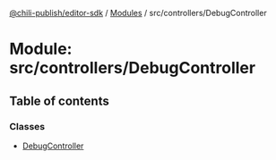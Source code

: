 [@chili-publish/editor-sdk](../README.md) / [Modules](../modules.md) / src/controllers/DebugController

# Module: src/controllers/DebugController

## Table of contents

### Classes

- [DebugController](../classes/controllers_DebugController.DebugController.md)

